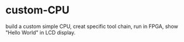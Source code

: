 # custom-CPU
build a custom simple CPU, creat specific tool chain, run in FPGA, show "Hello World" in LCD display.
